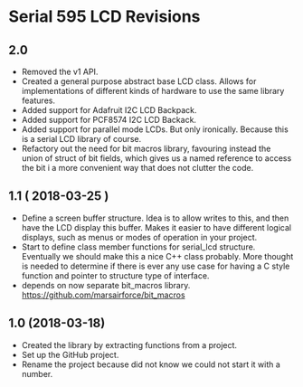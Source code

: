 # Serial 595 LCD Revisions

## 2.0
* Removed the v1 API.
* Created a general purpose abstract base LCD class. Allows for implementations of different kinds of hardware to use the same library features.
* Added support for Adafruit I2C LCD Backpack.
* Added support for PCF8574 I2C LCD Backack.
* Added support for parallel mode LCDs. But only ironically. Because this is a serial LCD library of course.
* Refactory out the need for bit macros library, favouring instead the union of struct of bit fields, which gives us a named reference to access the bit i a more convenient way that does not clutter the code.

## 1.1 ( 2018-03-25 )
* Define a screen buffer structure. Idea is to allow writes to this, and then have the LCD display this buffer. Makes it easier to have different logical displays, such as menus or modes of operation in your project.
* Start to define class member functions for serial_lcd structure. Eventually we should make this a nice C++ class probably. More thought is needed to determine if there is ever any use case for having a C style function and pointer to structure type of interface.
* depends on now separate bit_macros library. https://github.com/marsairforce/bit_macros

## 1.0 (2018-03-18)
* Created the library by extracting functions from a project.
* Set up the GitHub project.
* Rename the project because did not know we could not start it with a number.
